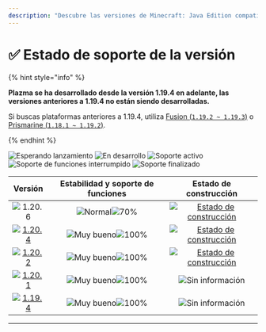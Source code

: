 ```yaml
---
description: "Descubre las versiones de Minecraft: Java Edition compatibles con Plazma."
---
```


# ✅ Estado de soporte de la versión

{% hint style="info" %}

**Plazma se ha desarrollado desde la versión 1.19.4 en adelante, las versiones anteriores a 1.19.4 no están siendo desarrolladas.**

Si buscas plataformas anteriores a 1.19.4, utiliza [Fusion (`1.19.2 ~ 1.19.3`)](https://github.com/RuinedTechnologyUnify/Fusion) o [Prismarine (`1.18.1 ~ 1.19.2`)](https://github.com/PrismarineTeam/Prismarine).

{% endhint %}

[wtr]: https://badge.plazmamc.org/0/En%20espera%20de%20lanzamiento
[idv]: <https://badge.plazmamc.org/1/En desarrollo>
[atv]: <https://badge.plazmamc.org/2/Soporte activo>
[fse]: <https://badge.plazmamc.org/6/Soporte de funciones interrumpido>
[eol]: <https://badge.plazmamc.org/4/Soporte finalizado>
[ukn]: https://badge.plazmamc.org/0/Sin%20información
[vgd]: https://badge.plazmamc.org/1/Muy%20bueno
[mid]: https://badge.plazmamc.org/6/Normal
[100]: https://badge.plazmamc.org/percent/100

![Esperando lanzamiento][wtr] ![En desarrollo][idv] ![Soporte activo][atv] ![Soporte de funciones interrumpido][fse] ![Soporte finalizado][eol]

|                                      Versión                                      |           Estabilidad    y    soporte de funciones          |                                              Estado de construcción                                             |
| :-------------------------------------------------------------------------------: | :---------------------------------------------------------: | :-------------------------------------------------------------------------------------------------------------: |
|                   ![1.20.6](https://badge.plazmamc.org/1/1.20.6)                  | ![Normal][vgd]![70%](https://badge.plazmamc.org/percent/70) | [![Estado de construcción](https://build.plazmamc.org/1.20.6)](https://build.plazmamc.org/1.20.6?redirect=true) |
| [![1.20.4](https://badge.plazmamc.org/2/1.20.4)](https://git.plazmamc.org/1.20.4) |                ![Muy bueno][vgd]![100%][100]                | [![Estado de construcción](https://build.plazmamc.org/1.20.4)](https://build.plazmamc.org/1.20.4?redirect=true) |
| [![1.20.2](https://badge.plazmamc.org/4/1.20.2)](https://git.plazmamc.org/1.20.2) |                ![Muy bueno][vgd]![100%][100]                | [![Estado de construcción](https://build.plazmamc.org/1.20.2)](https://build.plazmamc.org/1.20.2?redirect=true) |
| [![1.20.1](https://badge.plazmamc.org/4/1.20.1)](https://git.plazmamc.org/1.20.1) |                ![Muy bueno][vgd]![100%][100]                |                                             ![Sin información][ukn]                                             |
| [![1.19.4](https://badge.plazmamc.org/4/1.19.4)](https://git.plazmamc.org/1.19.4) |                ![Muy bueno][vgd]![100%][100]                |                                             ![Sin información][ukn]                                             |

***
